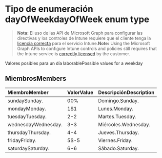 # <a name="dayofweek-enum-type"></a><span data-ttu-id="2fdfb-101">Tipo de enumeración dayOfWeek</span><span class="sxs-lookup"><span data-stu-id="2fdfb-101">dayOfWeek enum type</span></span>

> <span data-ttu-id="2fdfb-102">**Nota:** El uso de las API de Microsoft Graph para configurar las directivas y los controles de Intune requiere que el cliente tenga la [licencia correcta](https://go.microsoft.com/fwlink/?linkid=839381) para el servicio Intune.</span><span class="sxs-lookup"><span data-stu-id="2fdfb-102">**Note:** Using the Microsoft Graph APIs to configure Intune controls and policies still requires that the Intune service is [correctly licensed](https://go.microsoft.com/fwlink/?linkid=839381) by the customer.</span></span>

<span data-ttu-id="2fdfb-103">Valores posibles para un día laborable</span><span class="sxs-lookup"><span data-stu-id="2fdfb-103">Possible values for a weekday</span></span>
## <a name="members"></a><span data-ttu-id="2fdfb-104">Miembros</span><span class="sxs-lookup"><span data-stu-id="2fdfb-104">Members</span></span>
|<span data-ttu-id="2fdfb-105">Miembro</span><span class="sxs-lookup"><span data-stu-id="2fdfb-105">Member</span></span>|<span data-ttu-id="2fdfb-106">Valor</span><span class="sxs-lookup"><span data-stu-id="2fdfb-106">Value</span></span>|<span data-ttu-id="2fdfb-107">Descripción</span><span class="sxs-lookup"><span data-stu-id="2fdfb-107">Description</span></span>|
|:---|:---|:---|
|<span data-ttu-id="2fdfb-108">sunday</span><span class="sxs-lookup"><span data-stu-id="2fdfb-108">Sunday.</span></span>|<span data-ttu-id="2fdfb-109">0</span><span class="sxs-lookup"><span data-stu-id="2fdfb-109">0%</span></span>|<span data-ttu-id="2fdfb-110">Domingo.</span><span class="sxs-lookup"><span data-stu-id="2fdfb-110">Sunday.</span></span>|
|<span data-ttu-id="2fdfb-111">monday</span><span class="sxs-lookup"><span data-stu-id="2fdfb-111">Monday.</span></span>|<span data-ttu-id="2fdfb-112">1</span><span class="sxs-lookup"><span data-stu-id="2fdfb-112">$1</span></span>|<span data-ttu-id="2fdfb-113">Lunes.</span><span class="sxs-lookup"><span data-stu-id="2fdfb-113">Monday.</span></span>|
|<span data-ttu-id="2fdfb-114">tuesday</span><span class="sxs-lookup"><span data-stu-id="2fdfb-114">Tuesday.</span></span>|<span data-ttu-id="2fdfb-115">2</span><span class="sxs-lookup"><span data-stu-id="2fdfb-115">-2</span></span>|<span data-ttu-id="2fdfb-116">Martes.</span><span class="sxs-lookup"><span data-stu-id="2fdfb-116">Tuesday.</span></span>|
|<span data-ttu-id="2fdfb-117">wednesday</span><span class="sxs-lookup"><span data-stu-id="2fdfb-117">Wednesday.</span></span>|<span data-ttu-id="2fdfb-118">3</span><span class="sxs-lookup"><span data-stu-id="2fdfb-118">-3</span></span>|<span data-ttu-id="2fdfb-119">Miércoles.</span><span class="sxs-lookup"><span data-stu-id="2fdfb-119">Wednesday.</span></span>|
|<span data-ttu-id="2fdfb-120">thursday</span><span class="sxs-lookup"><span data-stu-id="2fdfb-120">Thursday.</span></span>|<span data-ttu-id="2fdfb-121">4</span><span class="sxs-lookup"><span data-stu-id="2fdfb-121">-4</span></span>|<span data-ttu-id="2fdfb-122">Jueves.</span><span class="sxs-lookup"><span data-stu-id="2fdfb-122">Thursday.</span></span>|
|<span data-ttu-id="2fdfb-123">friday</span><span class="sxs-lookup"><span data-stu-id="2fdfb-123">Friday.</span></span>|<span data-ttu-id="2fdfb-124">5</span><span class="sxs-lookup"><span data-stu-id="2fdfb-124">$-5</span></span>|<span data-ttu-id="2fdfb-125">Viernes.</span><span class="sxs-lookup"><span data-stu-id="2fdfb-125">Friday.</span></span>|
|<span data-ttu-id="2fdfb-126">saturday</span><span class="sxs-lookup"><span data-stu-id="2fdfb-126">Saturday.</span></span>|<span data-ttu-id="2fdfb-127">6</span><span class="sxs-lookup"><span data-stu-id="2fdfb-127">-6</span></span>|<span data-ttu-id="2fdfb-128">Sábado.</span><span class="sxs-lookup"><span data-stu-id="2fdfb-128">Saturday.</span></span>|



